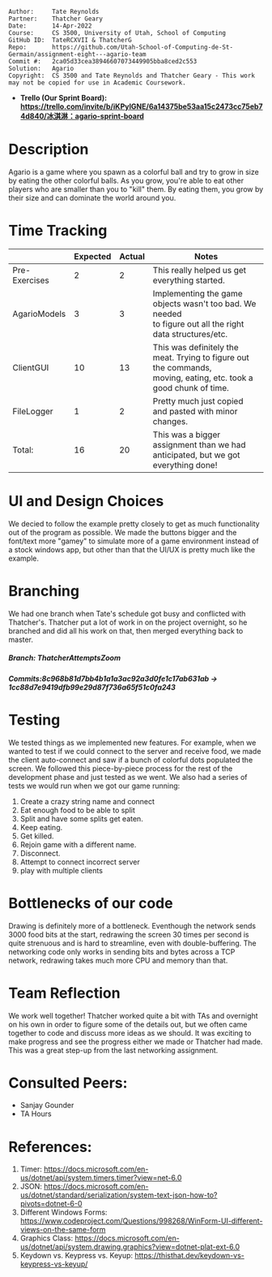 ```
Author:     Tate Reynolds
Partner:    Thatcher Geary
Date:       14-Apr-2022
Course:     CS 3500, University of Utah, School of Computing
GitHub ID:  TateRCXVII & ThatcherG
Repo:       https://github.com/Utah-School-of-Computing-de-St-Germain/assignment-eight---agario-team
Commit #:   2ca05d33cea38946607073449905bba8ced2c553
Solution:   Agario
Copyright:  CS 3500 and Tate Reynolds and Thatcher Geary - This work may not be copied for use in Academic Coursework.
```
* __Trello (Our Sprint Board): https://trello.com/invite/b/iKPyIGNE/6a14375be53aa15c2473cc75eb74d840/冰淇淋：agario-sprint-board__

# Description
Agario is a game where you spawn as a colorful ball and try to grow in size by eating the other colorful balls. As you grow, you're able to eat other players who are smaller than you to "kill" them. By eating them, you grow by their size and can dominate the world around you.

# Time Tracking
|               | Expected | Actual | Notes                                                                                                               |
|---------------|----------|--------|---------------------------------------------------------------------------------------------------------------------|
| Pre-Exercises | 2        | 2      | This really helped us get everything started.                                                                       |
| AgarioModels  | 3        | 3      | Implementing the game objects wasn't too bad. We needed <br>to figure out all the right data structures/etc.        |
| ClientGUI     | 10       | 13     | This was definitely the meat. Trying to figure out the commands,<br>moving, eating, etc. took a good chunk of time. |
| FileLogger    | 1        | 2      | Pretty much just copied and pasted with minor changes.                                                              |
| Total:        | 16       | 20     | This was a bigger assignment than we had anticipated, but we got everything done!                                   |

# UI and Design Choices
We decied to follow the example pretty closely to get as much functionality out of the program as possible. We made the buttons bigger and the font/text more "gamey" to simulate more of a game environment instead of a stock windows app, but other than that the UI/UX is pretty much like the example.

# Branching
We had one branch when Tate's schedule got busy and conflicted with Thatcher's. Thatcher put a lot of work in on the project overnight, so he branched and did all his work on that, then merged everything back to master. 
##### Branch: ThatcherAttemptsZoom
##### Commits:8c968b81d7bb4b1a1a3ac92a3d0fe1c17ab631ab -> 1cc88d7e9419dfb99e29d87f736a65f51c0fa243

# Testing
We tested things as we implemented new features. For example, when we wanted to test if we could connect to the server and receive food, we made the client auto-connect and saw if a bunch of colorful dots populated the screen. We followed this piece-by-piece process for the rest of the development phase and just tested as we went. We also had a series of tests we would run when we got our game running:
1. Create a crazy string name and connect
2. Eat enough food to be able to split
3. Split and have some splits get eaten.
4. Keep eating.
5. Get killed.
6. Rejoin game with a different name.
7. Disconnect.
8. Attempt to connect incorrect server
9. play with multiple clients

# Bottlenecks of our code
Drawing is definitely more of a bottleneck. Eventhough the network sends 3000 food bits at the start, redrawing the screen 30 times per second is quite strenuous and is hard to streamline, even with double-buffering. The networking code only works in sending bits and bytes across a TCP network, redrawing takes much more CPU and memory than that.

# Team Reflection
We work well together! Thatcher worked quite a bit with TAs and overnight on his own in order to figure some of the details out, but we often came together to code and discuss more ideas as we should. It was exciting to make progress and see the progress either we made or Thatcher had made. This was a great step-up from the last networking assignment.

# Consulted Peers:
- Sanjay Gounder
- TA Hours

# References:
1. Timer: https://docs.microsoft.com/en-us/dotnet/api/system.timers.timer?view=net-6.0
2. JSON: https://docs.microsoft.com/en-us/dotnet/standard/serialization/system-text-json-how-to?pivots=dotnet-6-0
3. Different Windows Forms: https://www.codeproject.com/Questions/998268/WinForm-UI-different-views-on-the-same-form
4. Graphics Class: https://docs.microsoft.com/en-us/dotnet/api/system.drawing.graphics?view=dotnet-plat-ext-6.0
5. Keydown vs. Keypress vs. Keyup: https://thisthat.dev/keydown-vs-keypress-vs-keyup/
